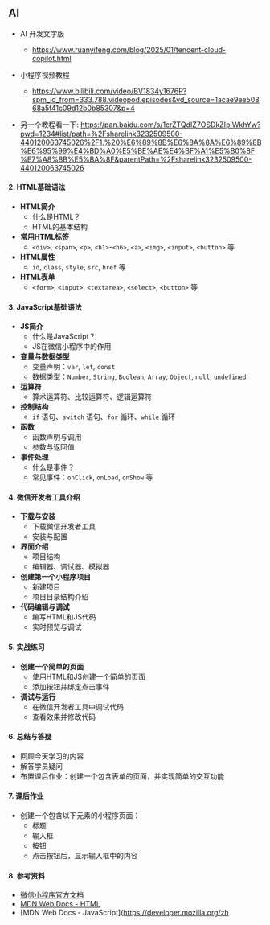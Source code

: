 ## AI

- AI 开发文字版
    - https://www.ruanyifeng.com/blog/2025/01/tencent-cloud-copilot.html

- 小程序视频教程
    - https://www.bilibili.com/video/BV1834y1676P?spm_id_from=333.788.videopod.episodes&vd_source=1acae9ee50868a5f41c09d12b0b85307&p=4

- 另一个教程看一下: https://pan.baidu.com/s/1crZTQdIZ7OSDkZIpIWkhYw?pwd=1234#list/path=%2Fsharelink3232509500-440120063745026%2F1.%20%E6%89%8B%E6%8A%8A%E6%89%8B%E6%95%99%E4%BD%A0%E5%BE%AE%E4%BF%A1%E5%B0%8F%E7%A8%8B%E5%BA%8F&parentPath=%2Fsharelink3232509500-440120063745026


#### 2. **HTML基础语法**
   - **HTML简介**
     - 什么是HTML？
     - HTML的基本结构
   - **常用HTML标签**
     - `<div>`, `<span>`, `<p>`, `<h1>`-`<h6>`, `<a>`, `<img>`, `<input>`, `<button>` 等
   - **HTML属性**
     - `id`, `class`, `style`, `src`, `href` 等
   - **HTML表单**
     - `<form>`, `<input>`, `<textarea>`, `<select>`, `<button>` 等

#### 3. **JavaScript基础语法**
   - **JS简介**
     - 什么是JavaScript？
     - JS在微信小程序中的作用
   - **变量与数据类型**
     - 变量声明：`var`, `let`, `const`
     - 数据类型：`Number`, `String`, `Boolean`, `Array`, `Object`, `null`, `undefined`
   - **运算符**
     - 算术运算符、比较运算符、逻辑运算符
   - **控制结构**
     - `if` 语句、`switch` 语句、`for` 循环、`while` 循环
   - **函数**
     - 函数声明与调用
     - 参数与返回值
   - **事件处理**
     - 什么是事件？
     - 常见事件：`onClick`, `onLoad`, `onShow` 等

#### 4. **微信开发者工具介绍**
   - **下载与安装**
     - 下载微信开发者工具
     - 安装与配置
   - **界面介绍**
     - 项目结构
     - 编辑器、调试器、模拟器
   - **创建第一个小程序项目**
     - 新建项目
     - 项目目录结构介绍
   - **代码编辑与调试**
     - 编写HTML和JS代码
     - 实时预览与调试

#### 5. **实战练习**
   - **创建一个简单的页面**
     - 使用HTML和JS创建一个简单的页面
     - 添加按钮并绑定点击事件
   - **调试与运行**
     - 在微信开发者工具中调试代码
     - 查看效果并修改代码

#### 6. **总结与答疑**
   - 回顾今天学习的内容
   - 解答学员疑问
   - 布置课后作业：创建一个包含表单的页面，并实现简单的交互功能

#### 7. **课后作业**
   - 创建一个包含以下元素的小程序页面：
     - 标题
     - 输入框
     - 按钮
     - 点击按钮后，显示输入框中的内容

#### 8. **参考资料**
   - [微信小程序官方文档](https://developers.weixin.qq.com/miniprogram/dev/framework/)
   - [MDN Web Docs - HTML](https://developer.mozilla.org/zh-CN/docs/Web/HTML)
   - [MDN Web Docs - JavaScript](https://developer.mozilla.org/zh
